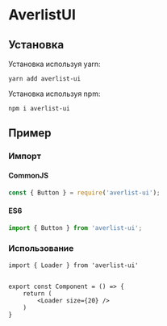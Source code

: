 # AverlistUI

## Установка

Установка используя yarn:

```
yarn add averlist-ui
```

Установка используя npm:

```
npm i averlist-ui
```

## Пример

### Импорт

#### CommonJS

```ts
const { Button } = require('averlist-ui');
```

#### ES6

```ts
import { Button } from 'averlist-ui';
```

### Использование

```tsx
import { Loader } from 'averlist-ui'


export const Component = () => {
	return (
		<Loader size={20} />
    )
}
```

